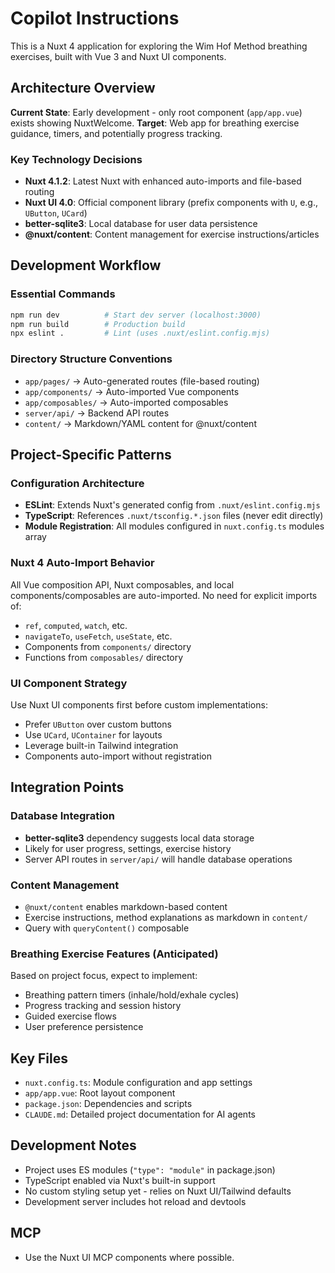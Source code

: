 # Copilot Instructions

This is a Nuxt 4 application for exploring the Wim Hof Method breathing exercises, built with Vue 3 and Nuxt UI components.

## Architecture Overview

**Current State**: Early development - only root component (`app/app.vue`) exists showing NuxtWelcome.
**Target**: Web app for breathing exercise guidance, timers, and potentially progress tracking.

### Key Technology Decisions

- **Nuxt 4.1.2**: Latest Nuxt with enhanced auto-imports and file-based routing
- **Nuxt UI 4.0**: Official component library (prefix components with `U`, e.g., `UButton`, `UCard`)
- **better-sqlite3**: Local database for user data persistence
- **@nuxt/content**: Content management for exercise instructions/articles

## Development Workflow

### Essential Commands
```bash
npm run dev          # Start dev server (localhost:3000)
npm run build        # Production build
npx eslint .         # Lint (uses .nuxt/eslint.config.mjs)
```

### Directory Structure Conventions
- `app/pages/` → Auto-generated routes (file-based routing)
- `app/components/` → Auto-imported Vue components
- `app/composables/` → Auto-imported composables
- `server/api/` → Backend API routes
- `content/` → Markdown/YAML content for @nuxt/content

## Project-Specific Patterns

### Configuration Architecture
- **ESLint**: Extends Nuxt's generated config from `.nuxt/eslint.config.mjs`
- **TypeScript**: References `.nuxt/tsconfig.*.json` files (never edit directly)
- **Module Registration**: All modules configured in `nuxt.config.ts` modules array

### Nuxt 4 Auto-Import Behavior
All Vue composition API, Nuxt composables, and local components/composables are auto-imported. No need for explicit imports of:
- `ref`, `computed`, `watch`, etc.
- `navigateTo`, `useFetch`, `useState`, etc.
- Components from `components/` directory
- Functions from `composables/` directory

### UI Component Strategy
Use Nuxt UI components first before custom implementations:
- Prefer `UButton` over custom buttons
- Use `UCard`, `UContainer` for layouts
- Leverage built-in Tailwind integration
- Components auto-import without registration

## Integration Points

### Database Integration
- **better-sqlite3** dependency suggests local data storage
- Likely for user progress, settings, exercise history
- Server API routes in `server/api/` will handle database operations

### Content Management
- `@nuxt/content` enables markdown-based content
- Exercise instructions, method explanations as markdown in `content/`
- Query with `queryContent()` composable

### Breathing Exercise Features (Anticipated)
Based on project focus, expect to implement:
- Breathing pattern timers (inhale/hold/exhale cycles)
- Progress tracking and session history
- Guided exercise flows
- User preference persistence

## Key Files

- `nuxt.config.ts`: Module configuration and app settings
- `app/app.vue`: Root layout component
- `package.json`: Dependencies and scripts
- `CLAUDE.md`: Detailed project documentation for AI agents

## Development Notes

- Project uses ES modules (`"type": "module"` in package.json)
- TypeScript enabled via Nuxt's built-in support
- No custom styling setup yet - relies on Nuxt UI/Tailwind defaults
- Development server includes hot reload and devtools

## MCP

- Use the Nuxt UI MCP components where possible.
